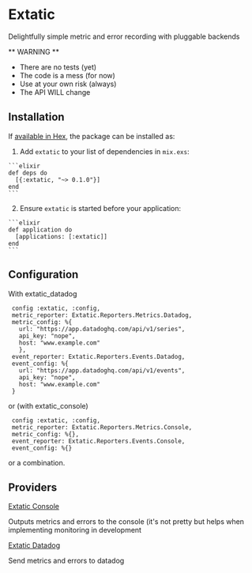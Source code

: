 # Extatic

Delightfully simple metric and error recording with pluggable backends

** WARNING **
 * There are no tests (yet)
 * The code is a mess (for now)
 * Use at your own risk (always)
 * The API WILL change

## Installation

If [available in Hex](https://hex.pm/docs/publish), the package can be installed as:

  1. Add `extatic` to your list of dependencies in `mix.exs`:

    ```elixir
    def deps do
      [{:extatic, "~> 0.1.0"}]
    end
    ```

  2. Ensure `extatic` is started before your application:

    ```elixir
    def application do
      [applications: [:extatic]]
    end
    ```

## Configuration

With extatic_datadog

```
 config :extatic, :config,
 metric_reporter: Extatic.Reporters.Metrics.Datadog,
 metric_config: %{
   url: "https://app.datadoghq.com/api/v1/series",
   api_key: "nope",
   host: "www.example.com"
   },
 event_reporter: Extatic.Reporters.Events.Datadog,
 event_config: %{
   url: "https://app.datadoghq.com/api/v1/events",
   api_key: "nope",
   host: "www.example.com"
 }
```
or (with extatic_console)

```
 config :extatic, :config,
 metric_reporter: Extatic.Reporters.Metrics.Console,
 metric_config: %{},
 event_reporter: Extatic.Reporters.Events.Console,
 event_config: %{}
```

or a combination.

## Providers
[Extatic Console](https://github.com/trinode/extatic_console)

Outputs metrics and errors to the console (it's not pretty but helps when implementing monitoring in development

[Extatic Datadog](https://github.com/trinode/extatic_datadog)

Send metrics and errors to datadog
